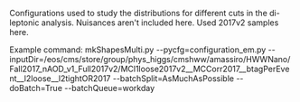 Configurations used to study the distributions for different cuts in the di-leptonic analysis. Nuisances aren't included here.
Used 2017v2 samples here.

Example command:
    mkShapesMulti.py --pycfg=configuration_em.py --inputDir=/eos/cms/store/group/phys_higgs/cmshww/amassiro/HWWNano/Fall2017_nAOD_v1_Full2017v2/MCl1loose2017v2__MCCorr2017__btagPerEvent__l2loose__l2tightOR2017 --batchSplit=AsMuchAsPossible --doBatch=True --batchQueue=workday
